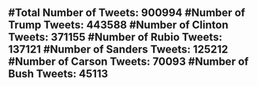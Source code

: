 #Total Number of Tweets: 900994 
#Number of Trump Tweets: 443588
#Number of Clinton Tweets: 371155
#Number of Rubio Tweets: 137121
#Number of Sanders Tweets: 125212
#Number of Carson Tweets: 70093
#Number of Bush Tweets: 45113
---
